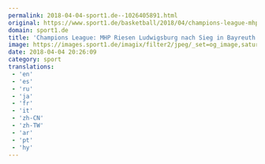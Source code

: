 ```yaml
---
permalink: 2018-04-04-sport1.de--1026405891.html
original: https://www.sport1.de/basketball/2018/04/champions-league-mhp-riesen-ludwigsburg-nach-sieg-in-bayreuth-im-final-four
domain: sport1.de
title: 'Champions League: MHP Riesen Ludwigsburg nach Sieg in Bayreuth im Final Four'
image: https://images.sport1.de/imagix/filter2/jpeg/_set=og_image,saturation=113,brightness=102,sharpness=0.44,focus=47x16/imagix/5c966993-d967-11e4-acef-f80f41fc6a62
date: 2018-04-04 20:26:09
category: sport
translations: 
 - 'en'
 - 'es'
 - 'ru'
 - 'ja'
 - 'fr'
 - 'it'
 - 'zh-CN'
 - 'zh-TW'
 - 'ar'
 - 'pt'
 - 'hy'
---
```



